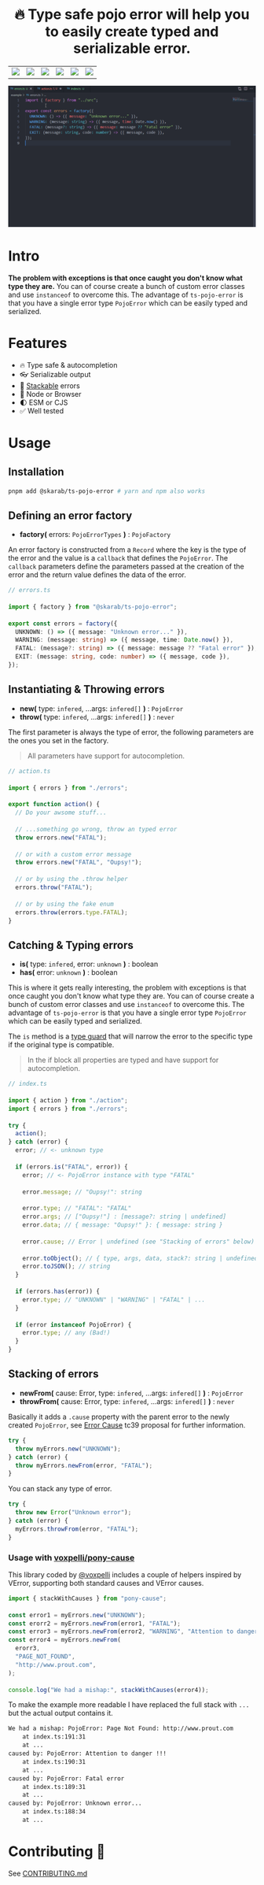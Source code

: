 <h1 align="center">🔥 Type safe pojo error will help you to easily create typed and serializable error.</h1>

<table align="center">
  <tr>
    <td>
      <a href="https://github.com/skarab42/ts-pojo-error/actions/workflows/CI.yaml">
        <img src="https://github.com/skarab42/ts-pojo-error/actions/workflows/CI.yaml/badge.svg">
      </a>
    </td>
    <td>
      <a href="https://codecov.io/gh/skarab42/ts-pojo-error">
        <img src="https://codecov.io/gh/skarab42/ts-pojo-error/branch/main/graph/badge.svg?token=4PSFJBVAFB">
      </a>
    </td>
    <td>
      <img src="https://img.shields.io/github/languages/code-size/skarab42/ts-pojo-error?color=success&style=flat">
    </td>
    <td>
      <img src="https://img.shields.io/github/license/skarab42/ts-pojo-error?color=success">
    </td>
    <td>
      <a href="https://github.com/sponsors/skarab42">
        <img src="https://img.shields.io/github/sponsors/skarab42?color=ff69b4&label=%E2%9D%A4%20sponsors%20">
      </a>
    </td>
    <td>
      <a href="https://www.twitch.tv/skarab42">
        <img src="https://img.shields.io/twitch/status/skarab42?style=social">
      </a>
    </td>
  </tr>
</table>

<p align="center">
  <img src="images/ts-pojo-error.gif">
</p>

# Intro

**The problem with exceptions is that once caught you don't know what type they are.** You can of course create a bunch of custom error classes and use `instanceof` to overcome this. The advantage of `ts-pojo-error` is that you have a single error type `PojoError` which can be easily typed and serialized.

# Features

- 🔥 Type safe & autocompletion
- 👓 Serializable output
- 🔗 [Stackable](https://github.com/tc39/proposal-error-cause) errors
- 🌌 Node or Browser
- 🌓 ESM or CJS
- ✅ Well tested

# Usage

## Installation

```bash
pnpm add @skarab/ts-pojo-error # yarn and npm also works
```

## Defining an error factory

- **factory(** errors: `PojoErrorTypes` **)** : `PojoFactory`

An error factory is constructed from a `Record` where the key is the type of the error and the value is a `callback` that defines the `PojoError`.
The `callback` parameters define the parameters passed at the creation of the error and the return value defines the data of the error.

```ts
// errors.ts

import { factory } from "@skarab/ts-pojo-error";

export const errors = factory({
  UNKNOWN: () => ({ message: "Unknown error..." }),
  WARNING: (message: string) => ({ message, time: Date.now() }),
  FATAL: (message?: string) => ({ message: message ?? "Fatal error" }),
  EXIT: (message: string, code: number) => ({ message, code }),
});
```

## Instantiating & Throwing errors

- **new(** type: `infered`, ...args: `infered[]` **)** : `PojoError`
- **throw(** type: `infered`, ...args: `infered[]` **)** : `never`

The first parameter is always the type of error, the following parameters are the ones you set in the factory.

> All parameters have support for autocompletion.

```ts
// action.ts

import { errors } from "./errors";

export function action() {
  // Do your awsome stuff...

  // ...something go wrong, throw an typed error
  throw errors.new("FATAL");

  // or with a custom error message
  throw errors.new("FATAL", "Oupsy!");

  // or by using the .throw helper
  errors.throw("FATAL");

  // or by using the fake enum
  errors.throw(errors.type.FATAL);
}
```

## Catching & Typing errors

- **is(** type: `infered`, error: `unknown` **)** : boolean
- **has(** error: `unknown` **)** : boolean

This is where it gets really interesting, the problem with exceptions is that once caught you don't know what type they are. You can of course create a bunch of custom error classes and use `instanceof` to overcome this. The advantage of `ts-pojo-error` is that you have a single error type `PojoError` which can be easily typed and serialized.

The `is` method is a [type guard](https://www.typescriptlang.org/docs/handbook/2/narrowing.html#using-type-predicates) that will narrow the error to the specific type if the original type is compatible.

> In the if block all properties are typed and have support for autocompletion.

```ts
// index.ts

import { action } from "./action";
import { errors } from "./errors";

try {
  action();
} catch (error) {
  error; // <- unknown type

  if (errors.is("FATAL", error)) {
    error; // <- PojoError instance with type "FATAL"

    error.message; // "Oupsy!": string

    error.type; // "FATAL": "FATAL"
    error.args; // ["Oupsy!"] : [message?: string | undefined]
    error.data; // { message: "Oupsy!" }: { message: string }

    error.cause; // Error | undefined (see "Stacking of errors" below)

    error.toObject(); // { type, args, data, stack?: string | undefined }
    error.toJSON(); // string
  }

  if (errors.has(error)) {
    error.type; // "UNKNOWN" | "WARNING" | "FATAL" | ...
  }

  if (error instanceof PojoError) {
    error.type; // any (Bad!)
  }
}
```

## Stacking of errors

- **newFrom(** cause: Error, type: `infered`, ...args: `infered[]` **)** : `PojoError`
- **throwFrom(** cause: Error, type: `infered`, ...args: `infered[]` **)** : `never`

Basically it adds a `.cause` property with the parent error to the newly created `PojoError`, see [Error Cause](https://github.com/tc39/proposal-error-cause) tc39 proposal for further information.

```ts
try {
  throw myErrors.new("UNKNOWN");
} catch (error) {
  throw myErrors.newFrom(error, "FATAL");
}
```

You can stack any type of error.

```ts
try {
  throw new Error("Unknown error");
} catch (error) {
  myErrors.throwFrom(error, "FATAL");
}
```

### Usage with [voxpelli/pony-cause](https://github.com/voxpelli/pony-cause)

This library coded by [@voxpelli](https://twitter.com/voxpelli/status/1438476680537034756) includes a couple of helpers inspired by VError, supporting both standard causes and VError causes.

```ts
import { stackWithCauses } from "pony-cause";

const error1 = myErrors.new("UNKNOWN");
const erorr2 = myErrors.newFrom(error1, "FATAL");
const error3 = myErrors.newFrom(error2, "WARNING", "Attention to danger !!!");
const error4 = myErrors.newFrom(
  erorr3,
  "PAGE_NOT_FOUND",
  "http://www.prout.com",
);

console.log("We had a mishap:", stackWithCauses(error4));
```

To make the example more readable I have replaced the full stack with `...` but the actual output contains it.

```bash
We had a mishap: PojoError: Page Not Found: http://www.prout.com
    at index.ts:191:31
    at ...
caused by: PojoError: Attention to danger !!!
    at index.ts:190:31
    at ...
caused by: PojoError: Fatal error
    at index.ts:189:31
    at ...
caused by: PojoError: Unknown error...
    at index.ts:188:34
    at ...
```

# Contributing 💜

See [CONTRIBUTING.md](https://github.com/skarab42/ts-pojo-error/blob/main/CONTRIBUTING.md)
